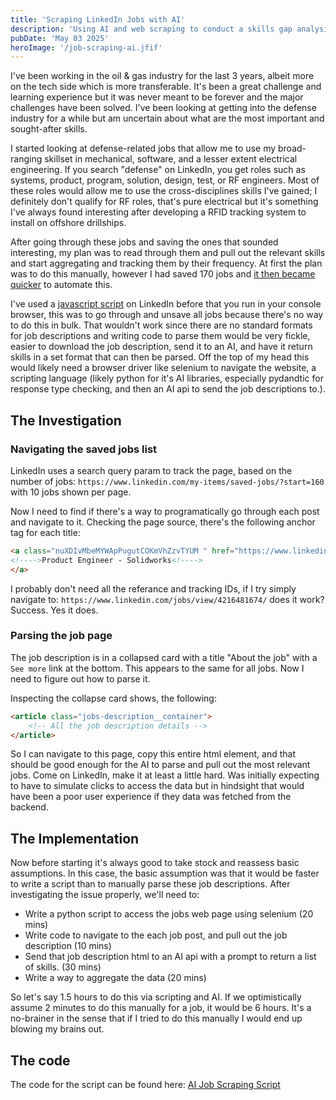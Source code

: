 ```yaml
---
title: 'Scraping LinkedIn Jobs with AI'
description: 'Using AI and web scraping to conduct a skills gap analysis for the defense industry'
pubDate: 'May 03 2025'
heroImage: '/job-scraping-ai.jfif'
---
```


I've been working in the oil & gas industry for the last 3 years, albeit more on the tech side which is more transferable. It's been a great challenge and learning experience but it was never meant to be forever and the major challenges have been solved. I've been looking at getting into the defense industry for a while but am uncertain about what are the most important and sought-after skills.

I started looking at defense-related jobs that allow me to use my broad-ranging skillset in mechanical, software, and a lesser extent electrical engineering. If you search "defense" on LinkedIn, you get roles such as systems, product, program, solution, design, test, or RF engineers. Most of these roles would allow me to use the cross-disciplines skills I've gained; I definitely don't qualify for RF roles, that's pure electrical but it's something I've always found interesting after developing a RFID tracking system to install on offshore drillships.

After going through these jobs and saving the ones that sounded interesting, my plan was to read through them and pull out the relevant skills and start aggregating and tracking them by their frequency. At first the plan was to do this manually, however I had saved 170 jobs and [it then became quicker](https://xkcd.com/1205/) to automate this.

I've used a [javascript script](https://gist.github.com/matale/8b7c0fd8425c60ebe6db0c08bc82607b) on LinkedIn before that you run in your console browser, this was to go through and unsave all jobs because there's no way to do this in bulk. That wouldn't work since there are no standard formats for job descriptions and writing code to parse them would be very fickle, easier to download the job description, send it to an AI, and have it return skills in a set format that can then be parsed. Off the top of my head this would likely need a browser driver like selenium to navigate the website, a scripting language (likely python for it's AI libraries, especially pydandtic for response type checking, and then an AI api to send the job descriptions to.).

## The Investigation

### Navigating the saved jobs list

LinkedIn uses a search query param to track the page, based on the number of jobs: `https://www.linkedin.com/my-items/saved-jobs/?start=160` with 10 jobs shown per page.

Now I need to find if there's a way to programatically go through each post and navigate to it. Checking the page source, there's the following anchor tag for each title:

```html
<a class="nuXDIvMbeMYWApPugutCOKmVhZzvTYUM " href="https://www.linkedin.com/jobs/view/4216481674/?refId=957de8e7-2b89-4bd4-8699-a8f08e6d6485&amp;trackingId=2S5d%2FZcsTlme9WuofTKkWw%3D%3D&amp;trk=flagship3_job_home_savedjobs" data-test-app-aware-link="">
<!---->Product Engineer - Solidworks<!---->
</a>
```

I probably don't need all the referance and tracking IDs, if I try simply navigate to: `https://www.linkedin.com/jobs/view/4216481674/` does it work? Success. Yes it does.

### Parsing the job page

The job description is in a collapsed card with a title "About the job" with a `See more` link at the bottom. This appears to the same for all jobs. Now I need to figure out how to parse it.

Inspecting the collapse card shows, the following:

```html
<article class="jobs-description__container">
    <!-- All the job description details -->
</article>
```

So I can navigate to this page, copy this entire html element, and that should be good enough for the AI to parse and pull out the most relevant jobs. Come on LinkedIn, make it at least a little hard. Was initially expecting to have to simulate clicks to access the data but in hindsight that would have been a poor user experience if they data was fetched from the backend.

## The Implementation

Now before starting it's always good to take stock and reassess basic assumptions. In this case, the basic assumption was that it would be faster to write a script than to manually parse these job descriptions. After investigating the issue properly, we'll need to:

- Write a python script to access the jobs web page using selenium (20 mins)
- Write code to navigate to the each job post, and pull out the job description (10 mins)
- Send that job description html to an AI api with a prompt to return a list of skills. (30 mins)
- Write a way to aggregate the data (20 mins)

So let's say 1.5 hours to do this via scripting and AI. If we optimistically assume 2 minutes to do this manually for a job, it would be 6 hours. It's a no-brainer in the sense that if I tried to do this manually I would end up blowing my brains out.

## The code

The code for the script can be found here: [AI Job Scraping Script](https://github.com/kei-mp/ai-job-scraping)